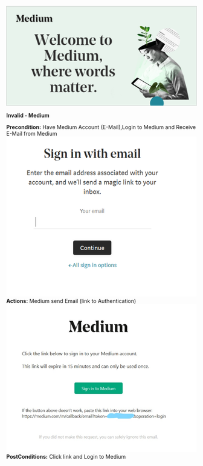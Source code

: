 ![GitHub_Logo](/Pic/medium.png)

**Invalid - Medium**

**Precondition:** Have Medium Account (E-Mail),Login to Medium and Receive E-Mail from Medium  </br>
![GitHub_Logo](/Pic/medium5.PNG)</br>
**Actions:** Medium send Email (link to Authentication)</br>
![GitHub_Logo](/Pic/medium6.jpg)</br>
**PostConditions:** Click link and Login to Medium</br>
